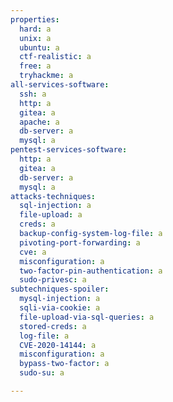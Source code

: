 ```yaml
---
properties:
  hard: a
  unix: a
  ubuntu: a
  ctf-realistic: a
  free: a
  tryhackme: a
all-services-software:
  ssh: a
  http: a
  gitea: a
  apache: a
  db-server: a
  mysql: a
pentest-services-software:
  http: a
  gitea: a
  db-server: a
  mysql: a
attacks-techniques:
  sql-injection: a
  file-upload: a
  creds: a
  backup-config-system-log-file: a
  pivoting-port-forwarding: a
  cve: a
  misconfiguration: a
  two-factor-pin-authentication: a
  sudo-privesc: a
subtechniques-spoiler:
  mysql-injection: a
  sqli-via-cookie: a
  file-upload-via-sql-queries: a
  stored-creds: a
  log-file: a
  CVE-2020-14144: a
  misconfiguration: a
  bypass-two-factor: a
  sudo-su: a

---
```

